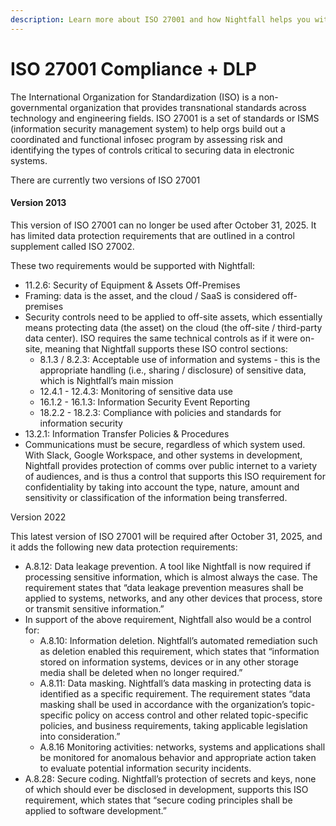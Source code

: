 ```yaml
---
description: Learn more about ISO 27001 and how Nightfall helps you with it.
---
```


# ISO 27001 Compliance + DLP

The International Organization for Standardization (ISO) is a non-governmental organization that provides transnational standards across technology and engineering fields. ISO 27001 is a set of standards or ISMS (information security management system) to help orgs build out a coordinated and functional infosec program by assessing risk and identifying the types of controls critical to securing data in electronic systems.

There are currently two versions of ISO 27001

#### Version 2013 <a href="#docs-internal-guid-9d9dd92c-7fff-9a01-4a6a-f688cb360ce8" id="docs-internal-guid-9d9dd92c-7fff-9a01-4a6a-f688cb360ce8"></a>

This version of ISO 27001 can no longer be used after October 31, 2025. It has limited data protection requirements that are outlined in a control supplement called ISO 27002.

These two requirements would be supported with Nightfall:

* 11.2.6: Security of Equipment & Assets Off-Premises
* Framing: data is the asset, and the cloud / SaaS is considered off-premises
* Security controls need to be applied to off-site assets, which essentially means protecting data (the asset) on the cloud (the off-site / third-party data center). ISO requires the same technical controls as if it were on-site, meaning that Nightfall supports these ISO control sections:
  * 8.1.3 / 8.2.3: Acceptable use of information and systems - this is the appropriate handling (i.e., sharing / disclosure) of sensitive data, which is Nightfall’s main mission
  * 12.4.1 - 12.4.3: Monitoring of sensitive data use
  * 16.1.2 - 16.1.3: Information Security Event Reporting
  * 18.2.2 - 18.2.3: Compliance with policies and standards for information security
* 13.2.1: Information Transfer Policies & Procedures
* Communications must be secure, regardless of which system used. With Slack, Google Workspace, and other systems in development, Nightfall provides protection of comms over public internet to a variety of audiences, and is thus a control that supports this ISO requirement for confidentiality by taking into account the type, nature, amount and sensitivity or classification of the information being transferred.

Version 2022

This latest version of ISO 27001 will be required after October 31, 2025, and it adds the following new data protection requirements:

* A.8.12: Data leakage prevention. A tool like Nightfall is now required if processing sensitive information, which is almost always the case. The requirement states that “data leakage prevention measures shall be applied to systems, networks, and any other devices that process, store or transmit sensitive information.”&#x20;
* In support of the above requirement, Nightfall also would be a control for:
  * A.8.10: Information deletion. Nightfall’s automated remediation such as deletion enabled this requirement, which states that “information stored on information systems, devices or in any other storage media shall be deleted when no longer required.”
  * A.8.11: Data masking. Nightfall’s data masking in protecting data is identified as a specific requirement. The requirement states “data masking shall be used in accordance with the organization’s topic-specific policy on access control and other related topic-specific policies, and business requirements, taking applicable legislation into consideration.”
  * A.8.16 Monitoring activities: networks, systems and applications shall be monitored for anomalous behavior and appropriate action taken to evaluate potential information security incidents.
* A.8.28: Secure coding. Nightfall’s protection of secrets and keys, none of which should ever be disclosed in development, supports this ISO requirement, which states that “secure coding principles shall be applied to software development.”
